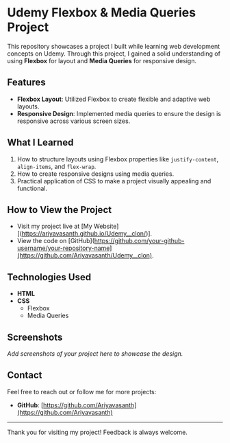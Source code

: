 # Udemy Flexbox & Media Queries Project

This repository showcases a project I built while learning web development concepts on Udemy. Through this project, I gained a solid understanding of using **Flexbox** for layout and **Media Queries** for responsive design.

## Features

- **Flexbox Layout**: Utilized Flexbox to create flexible and adaptive web layouts.
- **Responsive Design**: Implemented media queries to ensure the design is responsive across various screen sizes.

## What I Learned

1. How to structure layouts using Flexbox properties like `justify-content`, `align-items`, and `flex-wrap`.
2. How to create responsive designs using media queries.
3. Practical application of CSS to make a project visually appealing and functional.

## How to View the Project

- Visit my project live at [My Website][(https://ariyavasanth.github.io/Udemy__clon/)].
- View the code on [GitHub](https://github.com/your-github-username/your-repository-name](https://github.com/Ariyavasanth/Udemy__clon).

## Technologies Used

- **HTML**
- **CSS**
  - Flexbox
  - Media Queries

## Screenshots

_Add screenshots of your project here to showcase the design._

## Contact

Feel free to reach out or follow me for more projects:

- **GitHub**: [https://github.com/Ariyavasanth](https://github.com/Ariyavasanth)


---

Thank you for visiting my project! Feedback is always welcome.
